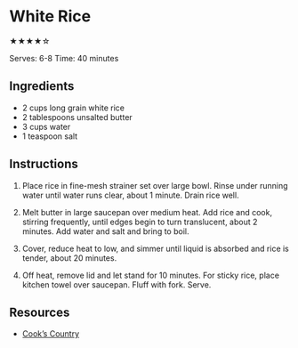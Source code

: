# White Rice

★★★★☆

Serves: 6-8
Time: 40 minutes

## Ingredients

* 2 cups long grain white rice
* 2 tablespoons unsalted butter
* 3 cups water
* 1 teaspoon salt

## Instructions

1. Place rice in fine-mesh strainer set over large bowl. Rinse under running water until water runs clear, about 1 minute. Drain rice well.

2. Melt butter in large saucepan over medium heat. Add rice and cook, stirring frequently, until edges begin to turn translucent, about 2 minutes. Add water and salt and bring to boil.

3. Cover, reduce heat to low, and simmer until liquid is absorbed and rice is tender, about 20 minutes.

4. Off heat, remove lid and let stand for 10 minutes. For sticky rice, place kitchen towel over saucepan. Fluff with fork. Serve.

## Resources

* [Cook’s Country](http://www.cookscountry.com/recipes/6115-white-rice)
